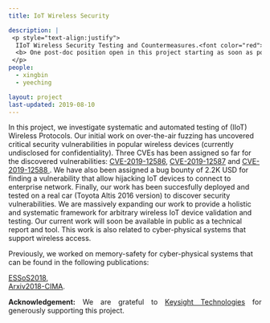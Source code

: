 ```yaml
---
title: IoT Wireless Security

description: |
 <p style="text-align:justify">
  IIoT Wireless Security Testing and Countermeasures.<font color="red"> 
  <b> One post-doc position open in this project starting as soon as possible.</b></font>
 </p>
people:
  - xingbin
  - yeeching

layout: project
last-updated: 2019-08-10
---
```

<p style="text-align:justify">

In this project, we investigate systematic and automated testing 
of (IIoT) Wireless Protocols. Our initial work on over-the-air 
fuzzing has uncovered critical security vulnerabilities in popular 
wireless devices (currently undisclosed for confidentiality). Three 
CVEs has been assigned so far for the discovered vulnerabilities: 
<a href="http://cve.mitre.org/cgi-bin/cvename.cgi?name=CVE-2019-12586" target="_blank">CVE-2019-12586</a>, 
<a href="http://cve.mitre.org/cgi-bin/cvename.cgi?name=CVE-2019-12587" target="_blank">CVE-2019-12587</a> and 
<a href="http://cve.mitre.org/cgi-bin/cvename.cgi?name=CVE-2019-12588" target="_blank">CVE-2019-12588 </a>. 
We have also been assigned a bug bounty of 2.2K USD for finding 
a vulnerability that allow hijacking IoT devices to connect to 
enterprise network. Finally, our work has been succesfully deployed 
and tested on a real car (Toyota Altis 2016 version) to discover 
security vulnerabilities. We are massively expanding our work to 
provide a holistic and systematic framework for arbitrary wireless 
IoT device validation and testing. Our current work will soon be 
available in public as a technical report and tool. This work is 
also related to cyber-physical systems that support wireless access. 

Previously, we worked on memory-safety for cyber-physical systems 
that can be found in the following publications: 

<a href="https://doi.org/10.1007/978-3-319-94496-8_2">ESSoS2018</a>,  
<a href="https://arxiv.org/pdf/1809.07477">Arxiv2018-CIMA</a>. 

</p>

<p style="text-align:justify">
<b>Acknowledgement:</b> We are grateful to 
<a href="https://www.keysight.com/us/en/home.html">Keysight Technologies</a> 
for generously supporting this project. 
</p>
